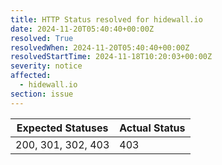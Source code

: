 ```yaml
---
title: HTTP Status resolved for hidewall.io
date: 2024-11-20T05:40:40+00:00Z
resolved: True
resolvedWhen: 2024-11-20T05:40:40+00:00Z
resolvedStartTime: 2024-11-18T10:20:03+00:00Z
severity: notice
affected:
  - hidewall.io
section: issue
---
```


| Expected Statuses | Actual Status  |
|-------------------|----------------|
| 200, 301, 302, 403 | 403 |
